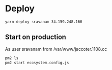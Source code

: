 # Deploy

```bash
yarn deploy sravanam 34.159.248.160
```
## Start on production

As user sravanam from /var/www/jaccoter.1108.cc

```bash
pm2 ls
pm2 start ecosystem.config.js
```
